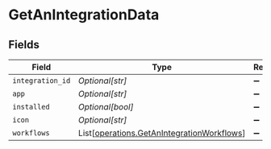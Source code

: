 # GetAnIntegrationData


## Fields

| Field                                                                                              | Type                                                                                               | Required                                                                                           | Description                                                                                        | Example                                                                                            |
| -------------------------------------------------------------------------------------------------- | -------------------------------------------------------------------------------------------------- | -------------------------------------------------------------------------------------------------- | -------------------------------------------------------------------------------------------------- | -------------------------------------------------------------------------------------------------- |
| `integration_id`                                                                                   | *Optional[str]*                                                                                    | :heavy_minus_sign:                                                                                 | N/A                                                                                                | 63ea758e82c3074141968bb9                                                                           |
| `app`                                                                                              | *Optional[str]*                                                                                    | :heavy_minus_sign:                                                                                 | N/A                                                                                                | Magento                                                                                            |
| `installed`                                                                                        | *Optional[bool]*                                                                                   | :heavy_minus_sign:                                                                                 | N/A                                                                                                | false                                                                                              |
| `icon`                                                                                             | *Optional[str]*                                                                                    | :heavy_minus_sign:                                                                                 | N/A                                                                                                | https://cdn.runalloy.com/icons/magento.png                                                         |
| `workflows`                                                                                        | List[[operations.GetAnIntegrationWorkflows](../../models/operations/getanintegrationworkflows.md)] | :heavy_minus_sign:                                                                                 | N/A                                                                                                |                                                                                                    |